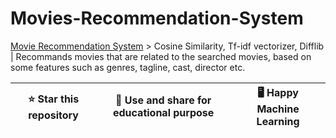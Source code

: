 # Movies-Recommendation-System

[Movie Recommendation System]()
    > Cosine Similarity, Tf-idf vectorizer, Difflib | Recommands movies that are related to the searched movies, based on some features such as genres, tagline, cast, director etc.

| ⭐ Star this repository | 🎁 Use and share for educational purpose | 🖥️ Happy Machine Learning |
| :---------------------: | :--------------------------------------: | ------------------------- |
